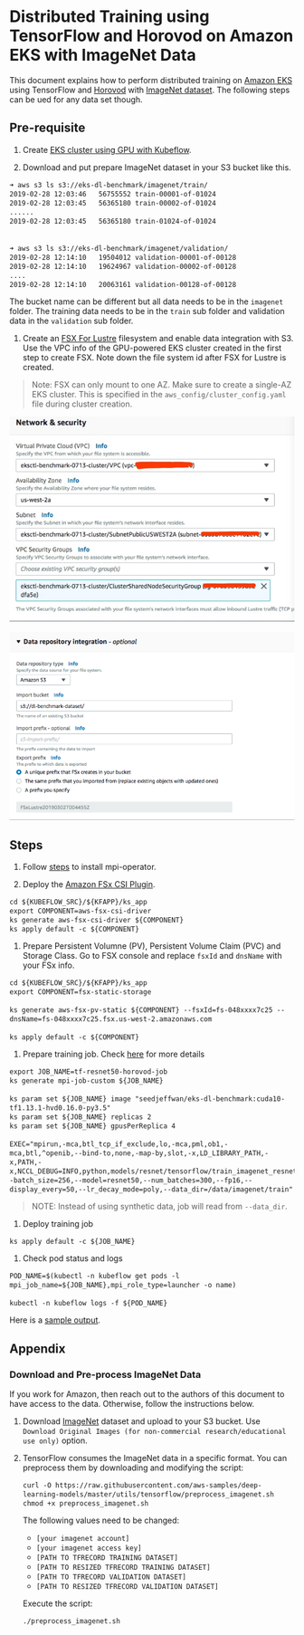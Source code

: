 # Distributed Training using TensorFlow and Horovod on Amazon EKS with ImageNet Data

This document explains how to perform distributed training on [Amazon EKS](https://aws.amazon.com/eks/) using TensorFlow and [Horovod](https://github.com/uber/horovod) with [ImageNet dataset](http://www.image-net.org/). The following steps can be ued for any data set though.

## Pre-requisite

1. Create [EKS cluster using GPU with Kubeflow](../../eks-gpu.md).

1. Download and put prepare ImageNet dataset in your S3 bucket like this.

  ```
  ➜ aws s3 ls s3://eks-dl-benchmark/imagenet/train/
  2019-02-28 12:03:46   56755552 train-00001-of-01024
  2019-02-28 12:03:45   56365180 train-00002-of-01024
  ......
  2019-02-28 12:03:45   56365180 train-01024-of-01024


  ➜ aws s3 ls s3://eks-dl-benchmark/imagenet/validation/
  2019-02-28 12:14:10   19504012 validation-00001-of-00128
  2019-02-28 12:14:10   19624967 validation-00002-of-00128
  ....
  2019-02-28 12:14:10   20063161 validation-00128-of-00128
  ```

  The bucket name can be different but all data needs to be in the `imagenet` folder. The training data needs to be in the `train` sub folder and validation data in the `validation` sub folder.

1. Create an [FSX For Lustre](https://aws.amazon.com/fsx/lustre) filesystem and enable data integration with S3. Use the VPC info of the GPU-powered EKS cluster created in the first step to create FSX. Note down the file system id after FSX for Lustre is created.

  > Note: FSX can only mount to one AZ. Make sure to create a single-AZ EKS cluster. This is specified in the `aws_config/cluster_config.yaml` file during cluster creation.

  ![VPC setup](./fsx-vpc-setup.jpg)

  ![fsx for lustrue](./fsx-s3-integration.png)

## Steps

1. Follow [steps](tensorflow-horovod-synthetic.md#install-mpi-operator) to install mpi-operator.

1. Deploy the [Amazon FSx CSI Plugin](https://www.kubeflow.org/docs/aws/storage/#deploy-the-amazon-fsx-csi-plugin).

  ```
  cd ${KUBEFLOW_SRC}/${KFAPP}/ks_app
  export COMPONENT=aws-fsx-csi-driver
  ks generate aws-fsx-csi-driver ${COMPONENT}
  ks apply default -c ${COMPONENT}
  ```

1. Prepare Persistent Volumne (PV), Persistent Volume Claim (PVC) and Storage Class. Go to FSX console and replace `fsxId` and `dnsName` with your FSx info.

  ```
  cd ${KUBEFLOW_SRC}/${KFAPP}/ks_app
  export COMPONENT=fsx-static-storage

  ks generate aws-fsx-pv-static ${COMPONENT} --fsxId=fs-048xxxx7c25 --dnsName=fs-048xxxx7c25.fsx.us-west-2.amazonaws.com

  ks apply default -c ${COMPONENT}
  ```

1. Prepare training job. Check [here](tensorflow-horovod-synthetic.md#launch-mpi-training-job) for more details

  ```
  export JOB_NAME=tf-resnet50-horovod-job
  ks generate mpi-job-custom ${JOB_NAME}

  ks param set ${JOB_NAME} image "seedjeffwan/eks-dl-benchmark:cuda10-tf1.13.1-hvd0.16.0-py3.5"
  ks param set ${JOB_NAME} replicas 2
  ks param set ${JOB_NAME} gpusPerReplica 4

  EXEC="mpirun,-mca,btl_tcp_if_exclude,lo,-mca,pml,ob1,-mca,btl,^openib,--bind-to,none,-map-by,slot,-x,LD_LIBRARY_PATH,-x,PATH,-x,NCCL_DEBUG=INFO,python,models/resnet/tensorflow/train_imagenet_resnet_hvd.py,--batch_size=256,--model=resnet50,--num_batches=300,--fp16,--display_every=50,--lr_decay_mode=poly,--data_dir=/data/imagenet/train"
  ```

  > NOTE: Instead of using synthetic data, job will read from `--data_dir`.

1. Deploy training job

  ```
  ks apply default -c ${JOB_NAME}
  ```

1. Check pod status and logs

  ```
  POD_NAME=$(kubectl -n kubeflow get pods -l mpi_job_name=${JOB_NAME},mpi_role_type=launcher -o name)

  kubectl -n kubeflow logs -f ${POD_NAME}
  ```

  Here is a [sample output](logs/tensorflow-horovod-imagenet-log.txt).

## Appendix

### Download and Pre-process ImageNet Data

If you work for Amazon, then reach out to the authors of this document to have access to the data. Otherwise, follow the instructions below.

1. Download [ImageNet](http://image-net.org/download-images) dataset and upload to your S3 bucket. Use `Download Original Images (for non-commercial research/educational use only)` option.

2. TensorFlow consumes the ImageNet data in a specific format. You can preprocess them by downloading and modifying the script:

    ```
    curl -O https://raw.githubusercontent.com/aws-samples/deep-learning-models/master/utils/tensorflow/preprocess_imagenet.sh
    chmod +x preprocess_imagenet.sh
    ```

    The following values need to be changed:

    * `[your imagenet account]`
    * `[your imagenet access key]`
    * `[PATH TO TFRECORD TRAINING DATASET]`
    * `[PATH TO RESIZED TFRECORD TRAINING DATASET]`
    * `[PATH TO TFRECORD VALIDATION DATASET]`
    * `[PATH TO RESIZED TFRECORD VALIDATION DATASET]`

    Execute the script:

    ```
    ./preprocess_imagenet.sh
    ```
